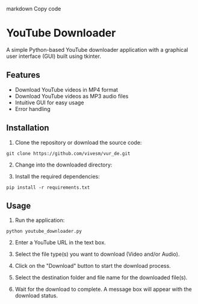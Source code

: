 markdown
Copy code
# YouTube Downloader

A simple Python-based YouTube downloader application with a graphical user interface (GUI) built using tkinter.

## Features

- Download YouTube videos in MP4 format
- Download YouTube videos as MP3 audio files
- Intuitive GUI for easy usage
- Error handling

## Installation

1. Clone the repository or download the source code:

 `git clone https://github.com/vivesm/vur_de.git`

2. Change into the downloaded directory:

3. Install the required dependencies:

 `pip install -r requirements.txt`

## Usage

1. Run the application:

 `python youtube_downloader.py`

2. Enter a YouTube URL in the text box.

3. Select the file type(s) you want to download (Video and/or Audio).

4. Click on the "Download" button to start the download process.

5. Select the destination folder and file name for the downloaded file(s).

6. Wait for the download to complete. A message box will appear with the download status.

